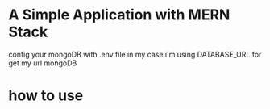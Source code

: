 # A Simple Application with MERN Stack

config your mongoDB with .env file in my case i'm using DATABASE_URL for get my url mongoDB

# how to use
